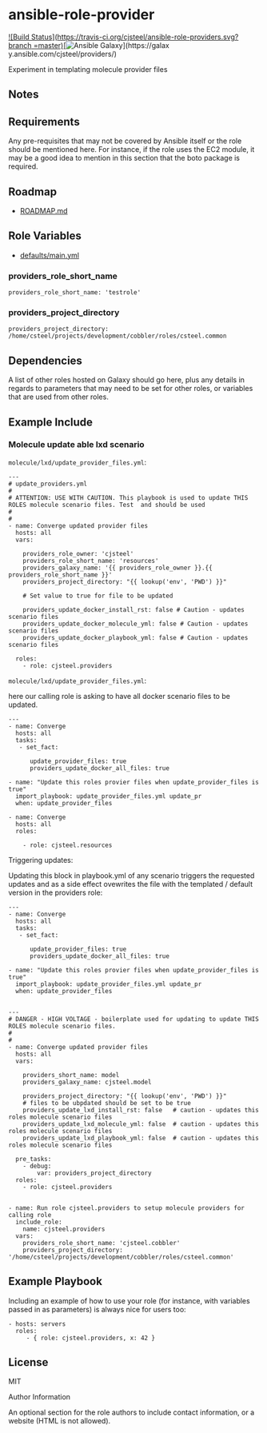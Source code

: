 ansible-role-provider
=========

[![Build Status](https://travis-ci.org/cjsteel/ansible-role-providers.svg?branch
=master)](https://travis-ci.org/cjsteel/ansible-role-providers)[![Ansible Galaxy
](http://img.shields.io/badge/ansible--galaxy-resources-blue.svg)](https://galax
y.ansible.com/cjsteel/providers/)

Experiment in templating molecule provider files

Notes
---

Requirements
------------

Any pre-requisites that may not be covered by Ansible itself or the role should
be mentioned here. For instance, if the role uses the EC2 module, it may be a
good idea to mention in this section that the boto package is required.

Roadmap
-------

* [ROADMAP.md](./ROADMAP.md)

Role Variables
--------------

* [defaults/main.yml](defaults/main.yml)

### providers_role_short_name

```shell
providers_role_short_name: 'testrole'
```

### providers_project_directory

```shell
providers_project_directory: /home/csteel/projects/development/cobbler/roles/csteel.common
```
Dependencies
------------

A list of other roles hosted on Galaxy should go here, plus any details in
regards to parameters that may need to be set for other roles, or variables that
are used from other roles.

Example Include
---------------

### Molecule update able lxd scenario 

`molecule/lxd/update_provider_files.yml`:

```shell
---
# update_providers.yml
#
# ATTENTION: USE WITH CAUTION. This playbook is used to update THIS ROLES molecule scenario files. Test  and should be used 
#
#
- name: Converge updated provider files
  hosts: all
  vars:

    providers_role_owner: 'cjsteel'
    providers_role_short_name: 'resources'
    providers_galaxy_name: '{{ providers_role_owner }}.{{ providers_role_short_name }}'
    providers_project_directory: "{{ lookup('env', 'PWD') }}"

    # Set value to true for file to be updated

    providers_update_docker_install_rst: false # Caution - updates scenario files
    providers_update_docker_molecule_yml: false # Caution - updates scenario files
    providers_update_docker_playbook_yml: false # Caution - updates scenario files

  roles:
    - role: cjsteel.providers

```

`molecule/lxd/update_provider_files.yml`:

here our calling role is asking to have all docker scenario files to be updated. 

```shell
---
- name: Converge
  hosts: all
  tasks:
   - set_fact:

      update_provider_files: true
      providers_update_docker_all_files: true

- name: "Update this roles provier files when update_provider_files is true"
  import_playbook: update_provider_files.yml update_pr
  when: update_provider_files

- name: Converge
  hosts: all
  roles:

    - role: cjsteel.resources

```

Triggering updates:

Updating this block in playbook.yml of any scenario triggers the requested updates and as a side effect ovewrites the file with the templated / default version in the providers role:

```shell
---
- name: Converge
  hosts: all
  tasks:
   - set_fact:

      update_provider_files: true
      providers_update_docker_all_files: true

- name: "Update this roles provier files when update_provider_files is true"
  import_playbook: update_provider_files.yml update_pr
  when: update_provider_files
  
```



```shell
---
# DANGER - HIGH VOLTAGE - boilerplate used for updating to update THIS ROLES molecule scenario files.
#
#
- name: Converge updated provider files
  hosts: all
  vars:

    providers_short_name: model
    providers_galaxy_name: cjsteel.model

    providers_project_directory: "{{ lookup('env', 'PWD') }}"
    # files to be ubpdated should be set to be true
    providers_update_lxd_install_rst: false   # caution - updates this roles molecule scenario files
    providers_update_lxd_molecule_yml: false  # caution - updates this roles molecule scenario files
    providers_update_lxd_playbook_yml: false  # caution - updates this roles molecule scenario files

  pre_tasks:
    - debug:
        var: providers_project_directory
  roles:
    - role: cjsteel.providers


```



```shell
- name: Run role cjsteel.providers to setup molecule providers for calling role
  include_role:
    name: cjsteel.providers
  vars:
    providers_role_short_name: 'cjsteel.cobbler'
    providers_project_directory: '/home/csteel/projects/development/cobbler/roles/csteel.common'
```
Example Playbook
----------------

Including an example of how to use your role (for instance, with variables
passed in as parameters) is always nice for users too:

    - hosts: servers
      roles:
         - { role: cjsteel.providers, x: 42 }

License
-------

MIT

Author Information

An optional section for the role authors to include contact information, or a
website (HTML is not allowed).
